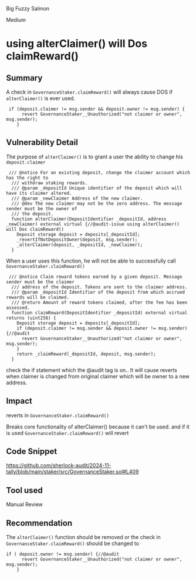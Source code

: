 Big Fuzzy Salmon

Medium

# using alterClaimer() will Dos claimReward()

## Summary
A check in `GovernanceStaker.claimReward()` will always cause DOS if `alterClaimer()` is ever used.
```solidity
 if (deposit.claimer != msg.sender && deposit.owner != msg.sender) {
      revert GovernanceStaker__Unauthorized("not claimer or owner", msg.sender);
    }
```    
## Vulnerability Detail

The purpose of `alterClaimer()` is to grant a user the ability to change his `deposit.claimer`
```solidity
 /// @notice For an existing deposit, change the claimer account which has the right to
  /// withdraw staking rewards.
  /// @param _depositId Unique identifier of the deposit which will have its claimer altered.
  /// @param _newClaimer Address of the new claimer.
  /// @dev The new claimer may not be the zero address. The message sender must be the owner of
  /// the deposit.
  function alterClaimer(DepositIdentifier _depositId, address _newClaimer) external virtual {//@audit-issue using alterClaimer() will Dos claimReward()
    Deposit storage deposit = deposits[_depositId];
    _revertIfNotDepositOwner(deposit, msg.sender);
    _alterClaimer(deposit, _depositId, _newClaimer);
  }
```


When a user uses this function, he will not be able to successfully call `GovernanceStaker.claimReward()`
```solidity
 /// @notice Claim reward tokens earned by a given deposit. Message sender must be the claimer
  /// address of the deposit. Tokens are sent to the claimer address.
  /// @param _depositId Identifier of the deposit from which accrued rewards will be claimed.
  /// @return Amount of reward tokens claimed, after the fee has been assessed.
  function claimReward(DepositIdentifier _depositId) external virtual returns (uint256) {
    Deposit storage deposit = deposits[_depositId];
    if (deposit.claimer != msg.sender && deposit.owner != msg.sender) {//@audit
      revert GovernanceStaker__Unauthorized("not claimer or owner", msg.sender);
    }
    return _claimReward(_depositId, deposit, msg.sender);
  }
```
check the if statement which the @audit tag is on.. It will cause reverts when claimer is changed from original claimer which will be owner to a new address.
## Impact
reverts in `GovernanceStaker.claimReward()`

Breaks core functionality of alterClaimer() because it can't be used. and if it is used `GovernanceStaker.claimReward()` will revert
## Code Snippet

https://github.com/sherlock-audit/2024-11-tally/blob/main/staker/src/GovernanceStaker.sol#L409
## Tool used

Manual Review

## Recommendation

The `alterClaimer()` function should be removed or the check in `GovernanceStaker.claimReward()` should be changed to 
```solidity
if ( deposit.owner != msg.sender) {//@audit
      revert GovernanceStaker__Unauthorized("not claimer or owner", msg.sender);
    }
```